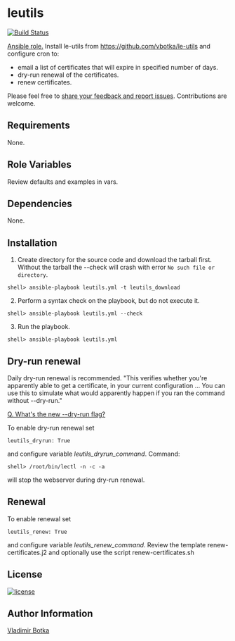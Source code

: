 # leutils

[![Build Status](https://travis-ci.org/vbotka/ansible-leutils.svg?branch=master)](https://travis-ci.org/vbotka/ansible-leutils)

[Ansible role.](https://galaxy.ansible.com/vbotka/leutils/) Install le-utils from https://github.com/vbotka/le-utils and configure cron to:

- email a list of certificates that will expire in specified number of days.
- dry-run renewal of the certificates.
- renew certificates.

Please feel free to [share your feedback and report issues](https://github.com/vbotka/ansible-leutils/issues). Contributions are welcome.


## Requirements

None.


## Role Variables

Review defaults and examples in vars.


## Dependencies

None.


## Installation

1) Create directory for the source code and download the tarball first. Without the tarball the --check will crash with error `No such file or directory`.

```
shell> ansible-playbook leutils.yml -t leutils_download
```

2) Perform a syntax check on the playbook, but do not execute it.

```
shell> ansible-playbook leutils.yml --check
```

3) Run the playbook.

```
shell> ansible-playbook leutils.yml
```


## Dry-run renewal

Daily dry-run renewal is recommended. "This verifies whether you're
apparently able to get a certificate, in your current configuration
... You can use this to simulate what would apparently happen if you
ran the command without --dry-run."

[Q. What's the new --dry-run flag?](https://community.letsencrypt.org/t/help-us-test-renewal-with-letsencrypt-renew/10562)

To enable dry-run renewal set

```
leutils_dryrun: True
```

and configure variable *leutils_dryrun_command*. Command:

```
shell> /root/bin/lectl -n -c -a
```

will stop the webserver during dry-run renewal.


## Renewal

To enable renewal set

```
leutils_renew: True
```

and configure variable *leutils_renew_command*. Review the template
renew-certificates.j2 and optionally use the script
renew-certificates.sh


## License

[![license](https://img.shields.io/badge/license-BSD-red.svg)](https://www.freebsd.org/doc/en/articles/bsdl-gpl/article.html)


## Author Information

[Vladimir Botka](https://botka.link)
